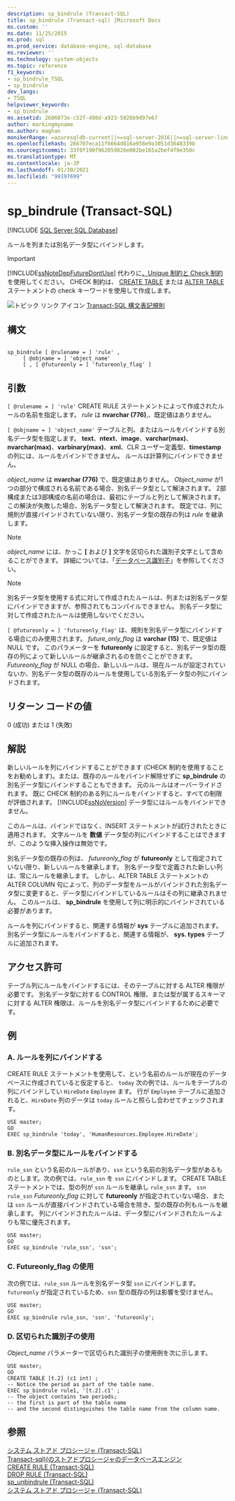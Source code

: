 ```yaml
---
description: sp_bindrule (Transact-SQL)
title: sp_bindrule (Transact-sql) |Microsoft Docs
ms.custom: ''
ms.date: 11/25/2015
ms.prod: sql
ms.prod_service: database-engine, sql-database
ms.reviewer: ''
ms.technology: system-objects
ms.topic: reference
f1_keywords:
- sp_bindrule_TSQL
- sp_bindrule
dev_langs:
- TSQL
helpviewer_keywords:
- sp_bindrule
ms.assetid: 2606073e-c52f-498d-a923-5026b9d97e67
author: markingmyname
ms.author: maghan
monikerRange: =azuresqldb-current||>=sql-server-2016||>=sql-server-linux-2017||=azuresqldb-mi-current
ms.openlocfilehash: 266707eca11f6664d816a958e9a3051d3648339b
ms.sourcegitcommit: 33f0f190f962059826e002be165a2bef4f9e350c
ms.translationtype: MT
ms.contentlocale: ja-JP
ms.lasthandoff: 01/30/2021
ms.locfileid: "99197699"
---
```

# <a name="sp_bindrule-transact-sql"></a>sp_bindrule (Transact-SQL)
[!INCLUDE [SQL Server SQL Database](../../includes/applies-to-version/sql-asdb.md)]

  ルールを列または別名データ型にバインドします。  
  
> [!IMPORTANT]  
>  [!INCLUDE[ssNoteDepFutureDontUse](../../includes/ssnotedepfuturedontuse-md.md)] 代わりに[、Unique 制約と Check 制約](../../relational-databases/tables/unique-constraints-and-check-constraints.md) を使用してください。 CHECK 制約は、 [CREATE TABLE](../../t-sql/statements/create-table-transact-sql.md) または [ALTER TABLE](../../t-sql/statements/alter-table-transact-sql.md) ステートメントの check キーワードを使用して作成します。  
  
 ![トピック リンク アイコン](../../database-engine/configure-windows/media/topic-link.gif "トピック リンク アイコン") [Transact-SQL 構文表記規則](../../t-sql/language-elements/transact-sql-syntax-conventions-transact-sql.md)  
  
## <a name="syntax"></a>構文  
  
```  
  
sp_bindrule [ @rulename = ] 'rule' ,   
     [ @objname = ] 'object_name'   
     [ , [ @futureonly = ] 'futureonly_flag' ]   
```  
  
## <a name="arguments"></a>引数  
`[ @rulename = ] 'rule'` CREATE RULE ステートメントによって作成されたルールの名前を指定します。 *rule* は **nvarchar (776)**,、既定値はありません。  
  
`[ @objname = ] 'object_name'` テーブルと列、またはルールをバインドする別名データ型を指定します。 **text**、**ntext**、**image**、**varchar(max)**、**nvarchar(max)**、**varbinary(max)**、**xml**、CLR ユーザー定義型、**timestamp** の列には、ルールをバインドできません。 ルールは計算列にバインドできません。  
  
 *object_name* は **nvarchar (776)** で、既定値はありません。 *Object_name* が1つの部分で構成される名前である場合、別名データ型として解決されます。 2部構成または3部構成の名前の場合は、最初にテーブルと列として解決されます。この解決が失敗した場合、別名データ型として解決されます。 既定では、列に規則が直接バインドされていない限り、別名データ型の既存の列は *rule* を継承します。  
  
> [!NOTE]  
>  *object_name* には、かっこ **[** および **]** 文字を区切られた識別子文字として含めることができます。 詳細については、「[データベース識別子](../../relational-databases/databases/database-identifiers.md)」を参照してください。  
  
> [!NOTE]  
>  別名データ型を使用する式に対して作成されたルールは、列または別名データ型にバインドできますが、参照されてもコンパイルできません。 別名データ型に対して作成されたルールは使用しないでください。  
  
`[ @futureonly = ] 'futureonly_flag'` は、規則を別名データ型にバインドする場合にのみ使用されます。 *future_only_flag* は **varchar (15)** で、既定値は NULL です。 このパラメーターを **futureonly** に設定すると、別名データ型の既存の列によって新しいルールが継承されるのを防ぐことができます。 *Futureonly_flag* が NULL の場合、新しいルールは、現在ルールが設定されていないか、別名データ型の既存のルールを使用している別名データ型の列にバインドされます。  
  
## <a name="return-code-values"></a>リターン コードの値  
 0 (成功) または 1 (失敗)  
  
## <a name="remarks"></a>解説  
 新しいルールを列にバインドすることができます (CHECK 制約を使用することをお勧めします)。または、既存のルールをバインド解除せずに **sp_bindrule** の別名データ型にバインドすることもできます。 元のルールはオーバーライドされます。 既に CHECK 制約のある列にルールをバインドすると、すべての制限が評価されます。 [!INCLUDE[ssNoVersion](../../includes/ssnoversion-md.md)] データ型にはルールをバインドできません。  
  
 このルールは、バインドではなく、INSERT ステートメントが試行されたときに適用されます。 文字ルールを **数値** データ型の列にバインドすることはできますが、このような挿入操作は無効です。  
  
 別名データ型の既存の列は、 *futureonly_flag* が **futureonly** として指定されていない限り、新しいルールを継承します。 別名データ型で定義された新しい列は、常にルールを継承します。 しかし、ALTER TABLE ステートメントの ALTER COLUMN 句によって、列のデータ型をルールがバインドされた別名データ型に変更すると、データ型にバインドしているルールはその列に継承されません。 このルールは、 **sp_bindrule** を使用して列に明示的にバインドされている必要があります。  
  
 ルールを列にバインドすると、関連する情報が **sys** テーブルに追加されます。 別名データ型にルールをバインドすると、関連する情報が、 **sys. types** テーブルに追加されます。  
  
## <a name="permissions"></a>アクセス許可  
 テーブル列にルールをバインドするには、そのテーブルに対する ALTER 権限が必要です。 別名データ型に対する CONTROL 権限、または型が属するスキーマに対する ALTER 権限は、ルールを別名データ型にバインドするために必要です。  
  
## <a name="examples"></a>例  
  
### <a name="a-binding-a-rule-to-a-column"></a>A. ルールを列にバインドする  
 CREATE RULE ステートメントを使用して、という名前のルールが現在のデータベースに作成されていると仮定すると、 `today` 次の例では、ルールをテーブルの列にバインドしてい `HireDate` `Employee` ます。 行が `Employee` テーブルに追加されると、`HireDate` 列のデータは `today` ルールと照らし合わせてチェックされます。  
  
```  
USE master;  
GO  
EXEC sp_bindrule 'today', 'HumanResources.Employee.HireDate';  
```  
  
### <a name="b-binding-a-rule-to-an-alias-data-type"></a>B. 別名データ型にルールをバインドする  
 `rule_ssn` という名前のルールがあり、`ssn` という名前の別名データ型があるものとします。次の例では、`rule_ssn` を `ssn` にバインドします。 CREATE TABLE ステートメントでは、型の列が `ssn` ルールを継承し `rule_ssn` ます。 `ssn` `rule_ssn` *Futureonly_flag* に対して **futureonly** が指定されていない場合、または `ssn` ルールが直接バインドされている場合を除き、型の既存の列もルールを継承します。 列にバインドされたルールは、データ型にバインドされたルールよりも常に優先されます。  
  
```  
USE master;  
GO  
EXEC sp_bindrule 'rule_ssn', 'ssn';  
```  
  
### <a name="c-using-the-futureonly_flag"></a>C. Futureonly_flag の使用  
 次の例では、`rule_ssn` ルールを別名データ型 `ssn` にバインドします。 `futureonly` が指定されているため、`ssn` 型の既存の列は影響を受けません。  
  
```  
USE master;  
GO  
EXEC sp_bindrule rule_ssn, 'ssn', 'futureonly';  
```  
  
### <a name="d-using-delimited-identifiers"></a>D. 区切られた識別子の使用  
 *Object_name* パラメーターで区切られた識別子の使用例を次に示します。  
  
```  
USE master;  
GO  
CREATE TABLE [t.2] (c1 int) ;  
-- Notice the period as part of the table name.  
EXEC sp_bindrule rule1, '[t.2].c1' ;  
-- The object contains two periods;   
-- the first is part of the table name   
-- and the second distinguishes the table name from the column name.  
```  
  
## <a name="see-also"></a>参照  
 [システム ストアド プロシージャ &#40;Transact-SQL&#41;](../../relational-databases/system-stored-procedures/system-stored-procedures-transact-sql.md)   
 [Transact-sql&#41;&#40;のストアドプロシージャのデータベースエンジン ](../../relational-databases/system-stored-procedures/database-engine-stored-procedures-transact-sql.md)   
 [CREATE RULE &#40;Transact-SQL&#41;](../../t-sql/statements/create-rule-transact-sql.md)   
 [DROP RULE &#40;Transact-SQL&#41;](../../t-sql/statements/drop-rule-transact-sql.md)   
 [sp_unbindrule &#40;Transact-SQL&#41;](../../relational-databases/system-stored-procedures/sp-unbindrule-transact-sql.md)   
 [システム ストアド プロシージャ &#40;Transact-SQL&#41;](../../relational-databases/system-stored-procedures/system-stored-procedures-transact-sql.md)  
  
  
